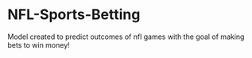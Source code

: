 # NFL-Sports-Betting
Model created to predict outcomes of nfl games with the goal of making bets to win money!

